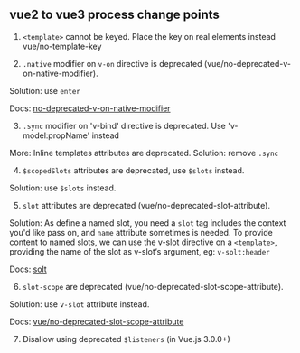 ## vue2 to vue3 process change points

1. `<template>` cannot be keyed. Place the key on real elements instead  vue/no-template-key


2. `.native` modifier on `v-on` directive is deprecated (vue/no-deprecated-v-on-native-modifier).

Solution: use `enter`

Docs: [no-deprecated-v-on-native-modifier](https://eslint.vuejs.org/rules/no-deprecated-v-on-native-modifier.html)

3. `.sync` modifier on 'v-bind' directive is deprecated. Use 'v-model:propName' instead

More: Inline templates attributes are deprecated.
Solution: remove `.sync`

4. `$scopedSlots` attributes are deprecated, use `$slots` instead.

Solution: use `$slots` instead.

5. `slot` attributes are deprecated (vue/no-deprecated-slot-attribute).

Solution: As define a named slot, you need a `slot` tag includes the context you'd like pass on, and `name` attribute sometimes is needed. 
To provide content to named slots, we can use the v-slot directive on a `<template>`, providing the name of the slot as v-slot‘s argument, eg: `v-solt:header`

Docs: [solt](https://cn.vuejs.org/v2/guide/components-slots.html)

6. `slot-scope` are deprecated (vue/no-deprecated-slot-scope-attribute).

Solution: use `v-slot` attribute instead.

Docs: [vue/no-deprecated-slot-scope-attribute](https://github.com/vuejs/eslint-plugin-vue/blob/master/docs/rules/no-deprecated-v-bind-sync.md)

7. Disallow using deprecated `$listeners` (in Vue.js 3.0.0+)